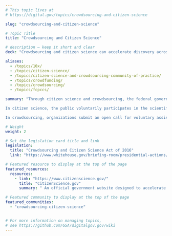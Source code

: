 ```yaml
---
# This topic lives at
# https://digital.gov/topics/crowdsourcing-and-citizen-science

slug: "crowdsourcing-and-citizen-science"

# Topic Title
title: "Crowdsourcing and Citizen Science"

# description — keep it short and clear
deck: "Crowdsourcing and citizen science can accelerate discovery across the U.S. government."

aliases:
  - /topics/10x/
  - /topics/citizen-science/
  - /topics/citizen-science-and-crowdsourcing-community-of-practice/
  - /topics/crowdfunding/
  - /topics/crowdsourcing/
  - /topics/fcpccs/

summary: "Through citizen science and crowdsourcing, the federal government and nongovernmental organizations can engage the public in addressing societal needs and accelerating science, technology, and innovation.

In citizen science, the public voluntarily participates in the scientific process, addressing real-world problems in ways that may include formulating research questions, conducting scientific experiments, collecting and analyzing data, interpreting results, making new discoveries, developing technologies and applications, and solving complex problems. 

In crowdsourcing, organizations submit an open call for voluntary assistance from a large group of individuals for online, distributed problem solving."

# Weight
weight: 2

# Set the legislation card title and link
legislation:
  title: "Crowdsourcing and Citizen Science Act of 2016"
  link: "https://www.whitehouse.gov/briefing-room/presidential-actions/2023/10/30/executive-order-on-the-safe-secure-and-trustworthy-development-and-use-of-artificial-intelligence/"

# Featured resource to display at the top of the page
featured_resources:
  resources:
    - link: "https://www.citizenscience.gov/"
      title: "CitizenScience.gov"
      summary: " An official government website designed to accelerate the use of crowdsourcing and citizen science across the U.S. government."

# Featured community to display at the top of the page
featured_communities:
  - "crowdsourcing-citizen-science"


# For more information on managing topics,
# see https://github.com/GSA/digitalgov.gov/wiki
---
```

